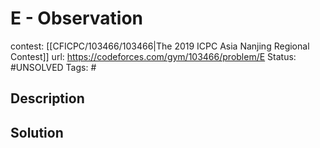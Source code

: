 # E - Observation

contest: [[CFICPC/103466/103466|The 2019 ICPC Asia Nanjing Regional Contest]]
url: https://codeforces.com/gym/103466/problem/E
Status: #UNSOLVED
Tags: #

## Description

## Solution

